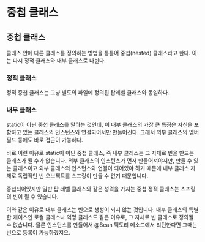 # 중첩 클래스



## 중첩 클래스

클래스 안에 다른 클래스를 정의하는 방법을 통틀어 중첩(nested) 클래스라고 한다. 이는 다시 정적 클래스와 내부 클래스로 나뉜다.

### 정적 클래스

정적 중첩 클래스는 그냥 별도의 파일에 정의된 탑레벨 클래스와 동일하다.

### 내부 클래스

static이 아닌 중첩 클래스를 말하는 것인데, 이 내부 클래스의 가장 큰 특징은 자신을 포함하고 있는 클래스의 인스턴스와 연결되어서만 만들어진다. 그래서 외부 클래스의 멤버 필드 등에도 바로 접근이 가능하다.&#x20;



바로 이런 이유로 static이 아닌 중첩 클래스, 즉 내부 클래스는 그 자체로 빈을 만드는 클래스가 될 수가 없습니다. 외부 클래스의 인스턴스가 먼저 만들어져야지만, 만들 수 있는 클래스이고 외부 클래스의 인스턴스와 연결이 되어있야 하기 때문에 내부 클래스 자체로 독립적인 빈 오브젝트를 스프링이 만들 수 없기 때문입니다.

중첩되어있지만 일반 탑 레벨 클래스와 같은 성격을 가지는 중첩 정적 클래스는 스프링의 빈이 될 수 있습니다.

이와 같은 이유로 내부 클래스는 빈으로 생성이 되지 않는 것입니다. 내부 클래스의 특별한 케이스인 로컬 클래스나 익명 클래스도 같은 이유로, 그 자체로 빈 클래스로 정의될 수 없습니다. 물론 인스턴스를 만들어서 @Bean 팩토리 메소드에서 리턴한다면 그때는 빈으로 등록이 가능하겠지요.



